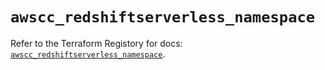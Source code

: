 # `awscc_redshiftserverless_namespace`

Refer to the Terraform Registory for docs: [`awscc_redshiftserverless_namespace`](https://registry.terraform.io/providers/hashicorp/awscc/0.70.0/docs/resources/redshiftserverless_namespace).
